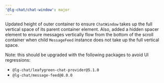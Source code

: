 ```yaml
---
'@lg-chat/chat-window': major
---
```


Updated height of outer container to ensure `ChatWindow` takes up the full vertical space of its parent container element. Also, added a hidden spacer element to ensure messages vertically flow from the bottom of the scroll container when child `MessageFeed` instance does not take up the full vertical space.

Note: this should be upgraded with the following packages to avoid UI regressions:
  - `@lg-chat/leafygreen-chat-provider@5.1.0`
  - `@lg-chat/message-feed@8.0.0`
